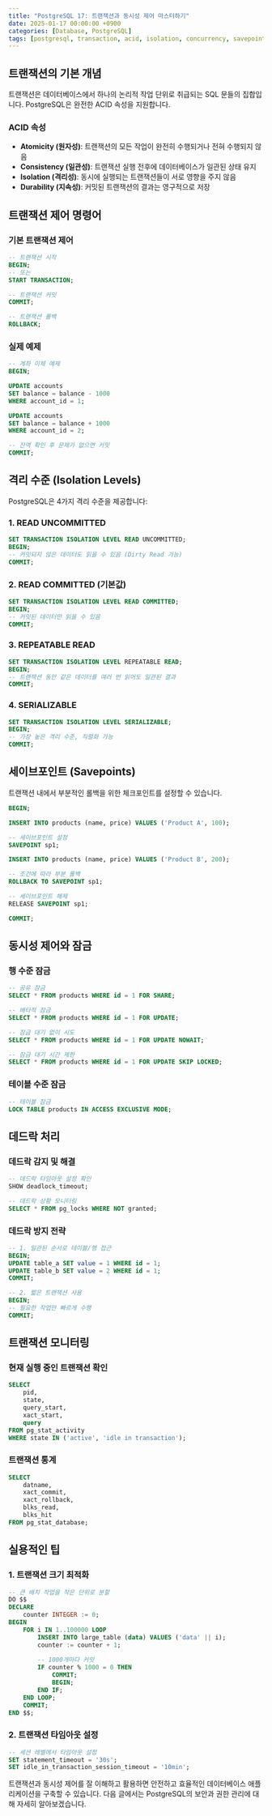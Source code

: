 ```yaml
---
title: "PostgreSQL 17: 트랜잭션과 동시성 제어 마스터하기"
date: 2025-01-17 00:00:00 +0900
categories: [Database, PostgreSQL]
tags: [postgresql, transaction, acid, isolation, concurrency, savepoint]
---
```


## 트랜잭션의 기본 개념

트랜잭션은 데이터베이스에서 하나의 논리적 작업 단위로 취급되는 SQL 문들의 집합입니다. PostgreSQL은 완전한 ACID 속성을 지원합니다.

### ACID 속성

- **Atomicity (원자성)**: 트랜잭션의 모든 작업이 완전히 수행되거나 전혀 수행되지 않음
- **Consistency (일관성)**: 트랜잭션 실행 전후에 데이터베이스가 일관된 상태 유지
- **Isolation (격리성)**: 동시에 실행되는 트랜잭션들이 서로 영향을 주지 않음
- **Durability (지속성)**: 커밋된 트랜잭션의 결과는 영구적으로 저장

## 트랜잭션 제어 명령어

### 기본 트랜잭션 제어

```sql
-- 트랜잭션 시작
BEGIN;
-- 또는
START TRANSACTION;

-- 트랜잭션 커밋
COMMIT;

-- 트랜잭션 롤백
ROLLBACK;
```

### 실제 예제

```sql
-- 계좌 이체 예제
BEGIN;

UPDATE accounts 
SET balance = balance - 1000 
WHERE account_id = 1;

UPDATE accounts 
SET balance = balance + 1000 
WHERE account_id = 2;

-- 잔액 확인 후 문제가 없으면 커밋
COMMIT;
```

## 격리 수준 (Isolation Levels)

PostgreSQL은 4가지 격리 수준을 제공합니다:

### 1. READ UNCOMMITTED
```sql
SET TRANSACTION ISOLATION LEVEL READ UNCOMMITTED;
BEGIN;
-- 커밋되지 않은 데이터도 읽을 수 있음 (Dirty Read 가능)
COMMIT;
```

### 2. READ COMMITTED (기본값)
```sql
SET TRANSACTION ISOLATION LEVEL READ COMMITTED;
BEGIN;
-- 커밋된 데이터만 읽을 수 있음
COMMIT;
```

### 3. REPEATABLE READ
```sql
SET TRANSACTION ISOLATION LEVEL REPEATABLE READ;
BEGIN;
-- 트랜잭션 동안 같은 데이터를 여러 번 읽어도 일관된 결과
COMMIT;
```

### 4. SERIALIZABLE
```sql
SET TRANSACTION ISOLATION LEVEL SERIALIZABLE;
BEGIN;
-- 가장 높은 격리 수준, 직렬화 가능
COMMIT;
```

## 세이브포인트 (Savepoints)

트랜잭션 내에서 부분적인 롤백을 위한 체크포인트를 설정할 수 있습니다.

```sql
BEGIN;

INSERT INTO products (name, price) VALUES ('Product A', 100);

-- 세이브포인트 설정
SAVEPOINT sp1;

INSERT INTO products (name, price) VALUES ('Product B', 200);

-- 조건에 따라 부분 롤백
ROLLBACK TO SAVEPOINT sp1;

-- 세이브포인트 해제
RELEASE SAVEPOINT sp1;

COMMIT;
```

## 동시성 제어와 잠금

### 행 수준 잠금

```sql
-- 공유 잠금
SELECT * FROM products WHERE id = 1 FOR SHARE;

-- 배타적 잠금
SELECT * FROM products WHERE id = 1 FOR UPDATE;

-- 잠금 대기 없이 시도
SELECT * FROM products WHERE id = 1 FOR UPDATE NOWAIT;

-- 잠금 대기 시간 제한
SELECT * FROM products WHERE id = 1 FOR UPDATE SKIP LOCKED;
```

### 테이블 수준 잠금

```sql
-- 테이블 잠금
LOCK TABLE products IN ACCESS EXCLUSIVE MODE;
```

## 데드락 처리

### 데드락 감지 및 해결

```sql
-- 데드락 타임아웃 설정 확인
SHOW deadlock_timeout;

-- 데드락 상황 모니터링
SELECT * FROM pg_locks WHERE NOT granted;
```

### 데드락 방지 전략

```sql
-- 1. 일관된 순서로 테이블/행 접근
BEGIN;
UPDATE table_a SET value = 1 WHERE id = 1;
UPDATE table_b SET value = 2 WHERE id = 1;
COMMIT;

-- 2. 짧은 트랜잭션 사용
BEGIN;
-- 필요한 작업만 빠르게 수행
COMMIT;
```

## 트랜잭션 모니터링

### 현재 실행 중인 트랜잭션 확인

```sql
SELECT 
    pid,
    state,
    query_start,
    xact_start,
    query
FROM pg_stat_activity 
WHERE state IN ('active', 'idle in transaction');
```

### 트랜잭션 통계

```sql
SELECT 
    datname,
    xact_commit,
    xact_rollback,
    blks_read,
    blks_hit
FROM pg_stat_database;
```

## 실용적인 팁

### 1. 트랜잭션 크기 최적화
```sql
-- 큰 배치 작업을 작은 단위로 분할
DO $$
DECLARE
    counter INTEGER := 0;
BEGIN
    FOR i IN 1..100000 LOOP
        INSERT INTO large_table (data) VALUES ('data' || i);
        counter := counter + 1;
        
        -- 1000개마다 커밋
        IF counter % 1000 = 0 THEN
            COMMIT;
            BEGIN;
        END IF;
    END LOOP;
    COMMIT;
END $$;
```

### 2. 트랜잭션 타임아웃 설정
```sql
-- 세션 레벨에서 타임아웃 설정
SET statement_timeout = '30s';
SET idle_in_transaction_session_timeout = '10min';
```

트랜잭션과 동시성 제어를 잘 이해하고 활용하면 안전하고 효율적인 데이터베이스 애플리케이션을 구축할 수 있습니다. 다음 글에서는 PostgreSQL의 보안과 권한 관리에 대해 자세히 알아보겠습니다. 